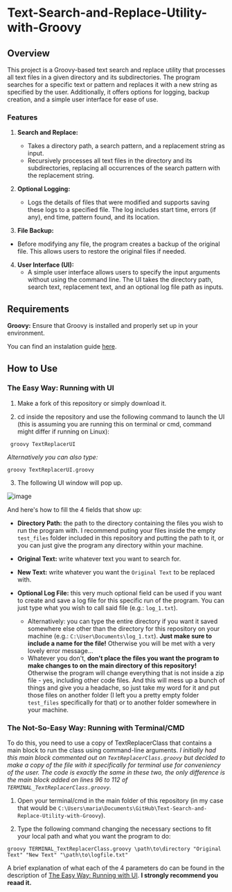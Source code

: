 # Text-Search-and-Replace-Utility-with-Groovy  

## Overview  

This project is a Groovy-based text search and replace utility that processes all text files in a given directory and its subdirectories. The program searches for a specific text or pattern and replaces it with a new string as specified by the user. Additionally, it offers options for logging, backup creation, and a simple user interface for ease of use.  

### Features  

1. **Search and Replace:**
    - Takes a directory path, a search pattern, and a replacement string as input.
    - Recursively processes all text files in the directory and its subdirectories, replacing all occurrences of the search pattern with the replacement string.

2. **Optional Logging:**
    - Logs the details of files that were modified and supports saving these logs to a specified file. The log includes start time, errors (if any), end time, pattern found, and its location.
  
3. **File Backup:**
  - Before modifying any file, the program creates a backup of the original file. This allows users to restore the original files if needed.

4. **User Interface (UI):**
    - A simple user interface allows users to specify the input arguments without using the command line. The UI takes the directory path, search text, replacement text, and an optional log file path as inputs.
  
## Requirements  

**Groovy:** Ensure that Groovy is installed and properly set up in your environment.  

You can find an instalation guide [here](https://groovy-lang.org/install.html).

## How to Use  

### The Easy Way: Running with UI    

1. Make a fork of this repository or simply download it.

2. cd inside the repository and use the following command to launch the UI (this is assuming you are running this on terminal or cmd, command might differ if running on Linux):

``` groovy TextReplacerUI``` 

_Alternatively you can also type:_

``` groovy TextReplacerUI.groovy ```

3. The following UI window will pop up.

![image](https://github.com/user-attachments/assets/71fa088f-5741-4a78-b031-fbaf49012e26)

And here's how to fill the 4 fields that show up:  
- **Directory Path:** the path to the directory containing the files you wish to run the program with. I recommend puting your files inside the empty ``` test_files ``` folder included in this repository and putting the path to it, or you can just give the program any directory within your machine.  
- **Original Text:** write whatever text you want to search for.  
- **New Text:** write whatever you want the ``` Original Text ``` to be replaced with.     
- **Optional Log File:** this very much optional field can be used if you want to create and save a log file for this specific run of the program. You can just type what you wish to call said file (e.g.: ``` log_1.txt ```).
  
    - Alternatively: you can type the entire directory if you want it saved somewhere else other than the directory for this repository on your machine (e.g.: ``` C:\User\Documents\log_1.txt ```). **Just make sure to include a name for the file!** Otherwise you will be met with a very lovely error message...
    - Whatever you don't, **don't place the files you want the program to make changes to on the main directory of this repository!** Otherwise the program will change everything that is not inside a zip file - yes, including other code files. And this will mess up a bunch of things and give you a headache, so just take my word for it and put those files on another folder (I left you a pretty empty folder ``` test_files ``` specifically for that) or to another folder somewhere in your machine.

### The Not-So-Easy Way: Running with Terminal/CMD

To do this, you need to use a copy of TextReplacerClass that contains a main block to run the class using command-line arguments. _I initially had this main block commented out on ``` TextReplacerClass.groovy ``` but decided to make a copy of the file with it specifically for terminal use for conveniency of the user. The code is exactly the same in these two, the only difference is the main block added on lines 96 to 112 of ``` TERMINAL_TextReplacerClass.groovy ```._  

1. Open your terminal/cmd in the main folder of this repository (in my case that would be ``` C:\Users\maria\Documents\GitHub\Text-Search-and-Replace-Utility-with-Groovy ```).

2. Type the following command changing the necessary sections to fit your local path and what you want the program to do:  

``` groovy TERMINAL_TextReplacerClass.groovy \path\to\directory "Original Text" "New Text" "\path\to\logfile.txt" ```

A brief explanation of what each of the 4 parameters do can be found in the description of [The Easy Way: Running with UI](#the-easy-way-running-with-ui). **I strongly recommend you reaad it.**


